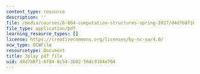 ```yaml
---
content_type: resource
description: ''
file: /media/courses/6-004-computation-structures-spring-2017/d4d7b8f16f848c543b8256dc9104e704_JSm74ghAvJc.pdf
file_type: application/pdf
learning_resource_types: []
license: https://creativecommons.org/licenses/by-nc-sa/4.0/
ocw_type: OCWFile
resourcetype: Document
title: 3play pdf file
uid: d4d7b8f1-6f84-8c54-3b82-56dc9104e704
---
```

